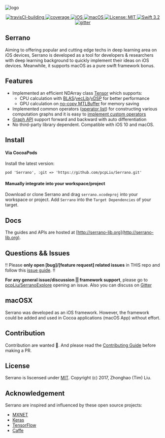 ![logo](https://github.com/pcpLiu/Serrano/blob/master/logo.png)

<p align="center">
	<a href="https://travis-ci.org/pcpLiu/Serrano/">
        <img src="https://travis-ci.org/pcpLiu/Serrano.svg?branch=master" alt="travisCI-building">
  </a>
  <a href="https://codecov.io/gh/pcpLiu/Serrano">
        <img src="https://codecov.io/gh/pcpLiu/Serrano/branch/master/graph/badge.svg" alt="coverage">
  </a>
  <a href="https://github.com/pcpLiu/serrano">
        <img src="https://img.shields.io/badge/iOS-10.0%2B-blue.svg" alt="iOS">
  </a>
  <a href="https://github.com/pcpLiu/serrano">
        <img src="https://img.shields.io/badge/macOS-10.11%2B-lightgrey.svg" alt="macOS">
  </a>
  <a href="https://opensource.org/licenses/MIT">
        <img src="https://img.shields.io/badge/License-MIT-green.svg" alt="License: MIT">
  </a>
  <a href="https://swift.org">
        <img src="https://img.shields.io/badge/swift-3.2-09bf61.svg" alt="Swift 3.2">
  </a>
  <a href="https://gitter.im/serranoiOS">
        <img src="https://badges.gitter.im/pcpLiu/serranoiOS.svg" alt="gitter">
  </a>
</p>

## Serrano 
Aiming to offering popular and cutting edge techs in deep learning area on iOS devices, Serrano is developed as a tool for developers & researchers with deep learning background to quickly implement their ideas on iOS devices. Meanwhile, it supports macOS as a pure swift framework bonus. 

## Features
- Implemented an efficient NDArray class [Tensor](http://serrano-lib.org/docs/latest/api/Classes/Tensor.html) which supports:
  - CPU calculation with [BLAS](https://developer.apple.com/documentation/accelerate/blas)/[vecLib](https://developer.apple.com/documentation/accelerate/veclib)/[vDSP](https://developer.apple.com/documentation/accelerate/vdsp) for better performance 
  - GPU calculation on [no-copy MTLBuffer](https://developer.apple.com/documentation/metal/mtldevice/1433382-makebuffer) for memory saving
- Implemented common operators ([operator list](http://serrano-lib.org/)) for constructing various computation graphs and it is easy to [implement custom operators](http://serrano-lib.org/docs/latest/guides/Extension/Write%20your%20own%20operator/)
- [Graph API](http://serrano-lib.org/docs/latest/api/Classes/ComputationGraph.html) support forward and backward with auto differentiation 
- No third-party library dependent. Compatible with iOS 10 and macOS.

## Install

#### Via CocoaPods
Install the latest version:
```
pod 'Serrano', :git => 'https://github.com/pcpLiu/Serrano.git'
```


#### Manually integrate into your workspace/project

Download or clone Serrano and drag `serrano.xcodeproj` into your workspace or project.
Add `Serrano` into the `Target Dependencies` of your target.


## Docs
The guides and APIs are hosted at [http://serrano-lib.org](http://serrano-lib.org).

## Questions && Issues
 :bangbang: Please __only open [bug]/[feature request] related issues__ in THIS repo and follow this [issue guide](). :bangbang: 

__For any general issue/discussion || framework support__, please go to [pcpLiu/SerranoExplore](https://github.com/pcpLiu/SerranoExplore) opening an issue. Also you can discuss on [Gitter](https://gitter.im/SerranoFramework/Lobby)


## macOSX
Serrano was developed as an iOS framework. However, the framework could be added and used in Cocoa applications (macOS App) without effort. 

## Contribution
Contribution are wanted :loudspeaker:. And please read the [Contributing Guide](http://serrano-lib.org/docs/latest/guides/Contribution/Contribution/) before making a PR.

## License
Serrano is liscensed under [MIT](https://github.com/pcpLiu/serrano/blob/master/LICENSE). Copyright (c) 2017, Zhonghao (Tim) Liu.


## Acknowledgement
Serrano are inspired and influenced by these open source projects:

- [MXNET](https://github.com/apache/incubator-mxnet)
- [Keras](https://github.com/fchollet/keras)
- [TensorFlow](https://www.tensorflow.org/)
- [Caffe](https://github.com/BVLC/caffe)
